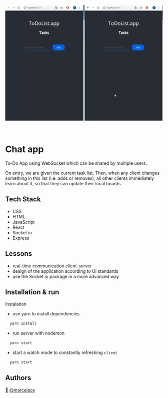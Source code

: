 

<p align="center">
<img src="client/public/to-do.gif" title="app" alt="app"></a>
</p>
<br>


# Chat app

To-Do App using WebSocket which can be shared by multiple users.

On entry, we are given the current task list. Then, when any client changes something in this list (i.e. adds or removes), all other clients immediately learn about it, so that they can update their local boards.


## Tech Stack

* CSS
* HTML
* JavaScript
* React
* Socket.io
* Express

  
## Lessons

* real-time communication client-server
* design of the application according to UI standards
* use the Socket.io package in a more advanced way


  
## Installation & run

Instalation
* use yarn to install dependencies

```bash
  yarn install
```

* run server with nodemon

```bash
  yarn start
```

* start a watch mode to constantly refreshing `client`

```bash
  yarn start
```


## Authors

:woman: [@marcelaos](https://github.com/marcela-os)
